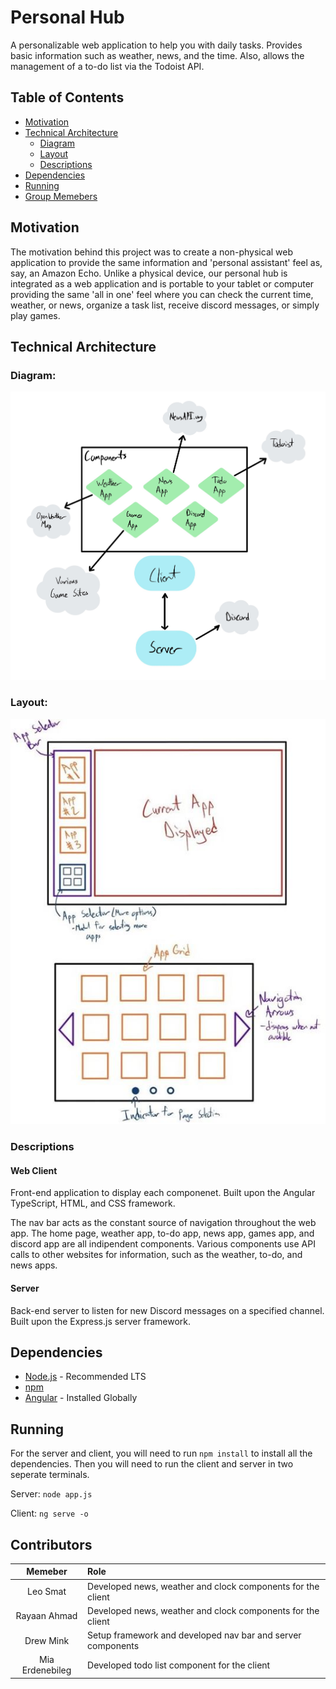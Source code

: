 # Personal Hub

A personalizable web application to help you with daily tasks. Provides basic information such as weather, news, and the time. Also, allows the management of a to-do list via the Todoist API.

## Table of Contents
* [Motivation](#motivation)
* [Technical Architecture](#technical-architecture)
  * [Diagram](#diagram)
  * [Layout](#layout)
  * [Descriptions](#descriptions)
* [Dependencies](#dependencies)
* [Running](#running)
* [Group Memebers](#group-members)

## Motivation

The motivation behind this project was to create a non-physical web application to provide the same information and 'personal assistant' feel as, say, an Amazon Echo. Unlike a physical device, our personal hub is integrated as a web application and is portable to your tablet or computer providing the same 'all in one' feel where you can check the current time, weather, or news, organize a task list, receive discord messages, or simply play games.

## Technical Architecture

### Diagram:

![Diagram](/client/src/assets/diagrams/TechArch.jpg)

### Layout:

![Layout](/client/src/assets/diagrams/Layout.jpg)

### Descriptions

#### Web Client

Front-end application to display each componenet. Built upon the Angular TypeScript, HTML, and CSS framework.

The nav bar acts as the constant source of navigation throughout the web app. The home page, weather app, to-do app, news app, games app, and discord app are all indipendent components. Various components use API calls to other websites for information, such as the weather, to-do, and news apps.

#### Server

Back-end server to listen for new Discord messages on a specified channel. Built upon the Express.js server framework.

## Dependencies

- [Node.js](https://nodejs.org) - Recommended LTS
- [npm](https://www.npmjs.com)
- [Angular](https://angular.io) - Installed Globally

## Running

For the server and client, you will need to run `npm install` to install all the dependencies. Then you will need to run the client and server in two seperate terminals.

Server: `node app.js`

Client: `ng serve -o`

## Contributors

| Memeber         | Role                                                         |
| :-------------: | :----------------------------------------------------------- |
| Leo Smat        | Developed news, weather and clock components for the client  |
| Rayaan Ahmad    | Developed news, weather and clock components for the client  |
| Drew Mink       | Setup framework and developed nav bar and server components  |
| Mia Erdenebileg | Developed todo list component for the client                 |